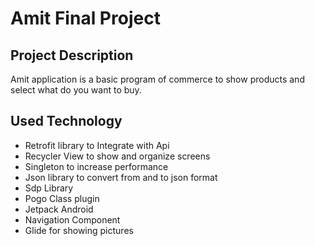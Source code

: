 # Amit Final Project

## Project Description
Amit application is a basic program of commerce to show products and select what do you want to buy.

## Used Technology
* Retrofit library to Integrate with Api
* Recycler View to show and organize screens 
* Singleton to increase performance
* Json library to convert from and to json format
* Sdp Library
* Pogo Class plugin
* Jetpack Android
* Navigation Component
* Glide for showing pictures




